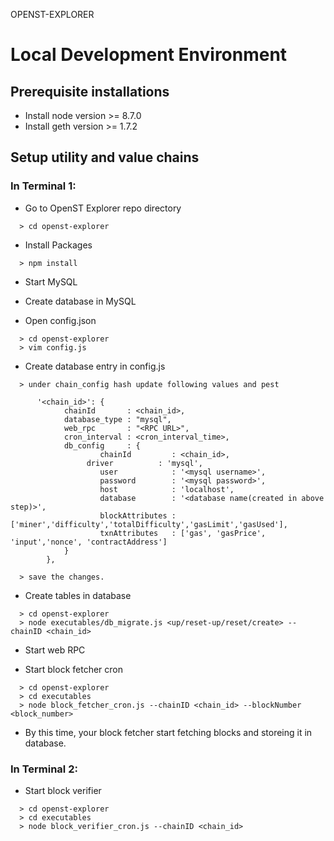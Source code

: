 OPENST-EXPLORER

# Local Development Environment

## Prerequisite installations 

* Install node version >= 8.7.0
* Install geth version >= 1.7.2

## Setup utility and value chains 

### In Terminal 1:

* Go to OpenST Explorer repo directory
```
  > cd openst-explorer 
```

* Install Packages
```
  > npm install
```

* Start MySQL

* Create database in MySQL

* Open config.json
```
  > cd openst-explorer 
  > vim config.js
```

* Create database entry in config.js
```
  > under chain_config hash update following values and pest 

	  '<chain_id>': {
	        chainId       : <chain_id>,
	        database_type : "mysql",
	        web_rpc       : "<RPC URL>",
	        cron_interval : <cron_interval_time>,
	        db_config     : {
	                chainId         : <chain_id>,
               	 driver          : 'mysql',
                	user            : '<mysql username>',
                	password        : '<mysql password>',
                	host            : 'localhost',
                	database        : '<database name(created in above step)>',
                    blockAttributes : ['miner','difficulty','totalDifficulty','gasLimit','gasUsed'],
                    txnAttributes   : ['gas', 'gasPrice', 'input','nonce', 'contractAddress']
	        }
	    }, 

  > save the changes.
```

* Create tables in database
```
  > cd openst-explorer 
  > node executables/db_migrate.js <up/reset-up/reset/create> --chainID <chain_id>
```

* Start web RPC

* Start block fetcher cron
```
  > cd openst-explorer 
  > cd executables
  > node block_fetcher_cron.js --chainID <chain_id> --blockNumber <block_number>
```

* By this time, your block fetcher start fetching blocks and storeing it in database.

### In Terminal 2:

* Start block verifier
```
  > cd openst-explorer 
  > cd executables
  > node block_verifier_cron.js --chainID <chain_id> 
```

